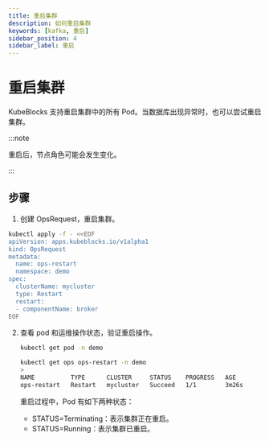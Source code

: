 ```yaml
---
title: 重启集群
description: 如何重启集群
keywords: [kafka, 重启]
sidebar_position: 4
sidebar_label: 重启
---
```



# 重启集群

KubeBlocks 支持重启集群中的所有 Pod。当数据库出现异常时，也可以尝试重启集群。

:::note

重启后，节点角色可能会发生变化。

:::

## 步骤

1. 创建 OpsRequest，重启集群。

  ```bash
  kubectl apply -f - <<EOF
  apiVersion: apps.kubeblocks.io/v1alpha1
  kind: OpsRequest
  metadata:
    name: ops-restart
    namespace: demo
  spec:
    clusterName: mycluster
    type: Restart 
    restart:
    - componentName: broker
  EOF
  ```

2. 查看 pod 和运维操作状态，验证重启操作。

   ```bash
   kubectl get pod -n demo

   kubectl get ops ops-restart -n demo
   >
   NAME          TYPE      CLUSTER     STATUS    PROGRESS   AGE
   ops-restart   Restart   mycluster   Succeed   1/1        3m26s
   ```

   重启过程中，Pod 有如下两种状态：

   - STATUS=Terminating：表示集群正在重启。
   - STATUS=Running：表示集群已重启。
